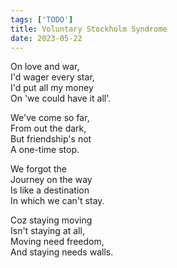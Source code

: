 ```yaml
---
tags: ['TODO']
title: Voluntary Stockholm Syndrome
date: 2023-05-22
---
```


On love and war,  
I'd wager every star,  
I'd put all my money  
On 'we could have it all'.

We've come so far,  
From out the dark,  
But friendship's not  
A one-time stop.

We forgot the  
Journey on the way  
Is like a destination  
In which we can't stay.

Coz staying moving  
Isn't staying at all,  
Moving need freedom,  
And staying needs walls.
